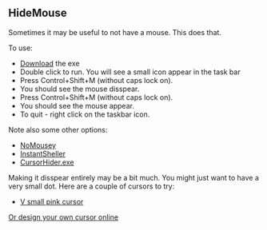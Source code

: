 HideMouse
-----------

Sometimes it may be useful to not have a mouse. This does that. 

To use:

- [Download](https://s3-eu-west-1.amazonaws.com/script-exes/HideMouse.exe) the exe
- Double click to run. You will see a small icon appear in the task bar
- Press Control+Shift+M (without caps lock on).
- You should see the mouse disspear. 
- Press Control+Shift+M (without caps lock on).
- You should see the mouse appear. 
- To quit - right click on the taskbar icon. 

Note also some other options:

- [NoMousey](http://www.autohotkey.com/board/topic/2083-nomousy-disablehide-your-mouse-pointer-cmd/)
- [InstantSheller](http://www.gameex.com/Community/InstantShellerandShellingGuide.aspx)
- [CursorHider.exe](http://forum.arcadecontrols.com/index.php/topic,43724.msg408935.html#msg408935)

Making it disspear entirely may be a bit much. You might just want to have a very small dot. Here are a couple of cursors to try:
- [V small pink cursor](CursorIdeas/small-cursor-for-eyegaze.cur)

[Or design your own cursor online](http://www.rw-designer.com/online-cursor-editor)

